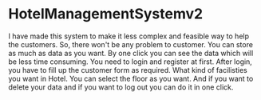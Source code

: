 # HotelManagementSystemv2
I have made this system to make it less complex and feasible way to help the customers.
So, there won't be any problem to customer.
You can store as much as data as you want.
By one click you can see the data which will be less time consuming.
You need to login and register at first.
After login, you have to fill up the customer form as required.
What kind of facilisties you want in Hotel.
You can select the floor as you want.
And if you want to delete your data and if you want to log out you can do it in one click.

